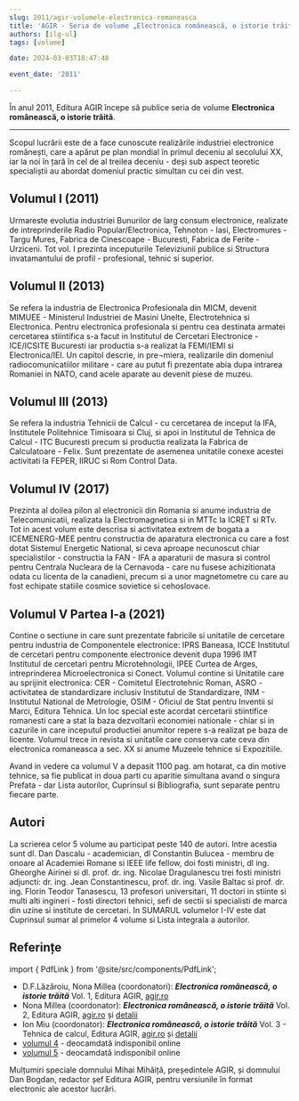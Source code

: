 ```yaml
---
slug: 2011/agir-volumele-electronica-romaneasca
title: 'AGIR - Seria de volume „Electronica românească, o istorie trăită”'
authors: [ilg-ul]
tags: [volume]

date: 2024-03-03T18:47:48

event_date: '2011'

---
```


În anul 2011, Editura AGIR începe să publice seria de volume **Electronica românească, o istorie trăită**.

<!-- truncate -->

---

Scopul lucrării este de a face cunoscute realizările industriei electronice românești, care a apărut pe plan mondial în primul deceniu al secolului XX, iar la noi în țară în cel de al treilea deceniu - deși sub aspect teoretic specialiștii au abordat domeniul practic simultan cu cei din vest.

## Volumul I (2011)

Urmareste evolutia industriei Bunurilor de larg consum electronice, realizate de intreprinderile Radio Popular/Electronica, Tehnoton - Iasi, Electromures - Targu Mures, Fabrica de Cinescoape - Bucuresti, Fabrica de Ferite - Urziceni. Tot vol. I prezinta inceputurile Televiziunii publice si Structura invatamantului de profil - profesional, tehnic si superior.

## Volumul II (2013)

Se refera la industria de Electronica Profesionala din MICM, devenit MIMUEE - Ministerul Industriei de Masini Unelte, Electrotehnica si Electronica. Pentru electronica profesionala si pentru cea destinata armatei cercetarea stiintifica s-a facut in Institutul de Cercetari Electronice - ICE/ICSITE Bucuresti iar productia s-a realizat la FEMI/IEMI si Electronica/IEI. Un capitol descrie, in pre¬miera, realizarile din domeniul radiocomunicatiilor militare - care au putut fi prezentate abia dupa intrarea Romaniei in NATO, cand acele aparate au devenit piese de muzeu.

## Volumul III (2013)

Se refera la industria Tehnicii de Calcul - cu cercetarea de inceput la IFA, Institutele Politehnice Timisoara si Cluj, si apoi in Institutul de Tehnica de Calcul - ITC Bucuresti precum si productia realizata la Fabrica de Calculatoare - Felix. Sunt prezentate de asemenea unitatile conexe acestei activitati la FEPER, IIRUC si Rom Control Data.

## Volumul IV (2017)

Prezinta al doilea pilon al electronicii din Romania si anume industria de Telecomunicatii, realizata la Electromagnetica si in MTTc la ICRET si RTv. Tot in acest volum este descrisa si activitatea extrem de bogata a ICEMENERG-MEE pentru constructia de aparatura electronica cu care a fost dotat Sistemul Energetic National, si ceva aproape necunoscut chiar specialistilor - constructia la FAN - IFA a aparaturii de masura si control pentru Centrala Nucleara de la Cernavoda - care nu fusese achizitionata odata cu licenta de la canadieni, precum si a unor magnetometre cu care au fost echipate statiile cosmice sovietice si cehoslovace.

## Volumul V Partea I-a (2021)

Contine o sectiune in care sunt prezentate fabricile si unitatile de cercetare pentru industria de Componentele electronice: IPRS Baneasa, ICCE Institutul de cercetari pentru componente electronice devenit dupa 1996 IMT Institutul de cercetari pentru Microtehnologii, IPEE Curtea de Arges, intreprinderea Microelectronica si Conect. Volumul contine si Unitatile care au sprijinit electronica: CER - Comitetul Electrotehnic Roman, ASRO - activitatea de standardizare inclusiv Institutul de Standardizare, INM - Institutul National de Metrologie, OSIM - Oficiul de Stat pentru Inventii si Marci, Editura Tehnica. Un loc special este acordat cercetarii stiintifice romanesti care a stat la baza dezvoltarii economiei nationale - chiar si in cazurile in care inceputul productiei anumitor repere s-a realizat pe baza de licente. Volumul trece in revista si unitatile care conserva cate ceva din electronica romaneasca a sec. XX si anume Muzeele tehnice si Expozitiile.

Avand in vedere ca volumul V a depasit 1100 pag. am hotarat, ca din motive tehnice, sa fie publicat in doua parti cu aparitie simultana avand o singura Prefata - dar Lista autorilor, Cuprinsul si Bibliografia, sunt separate pentru fiecare parte.

## Autori

La scrierea celor 5 volume au participat peste 140 de autori. Intre acestia sunt dl. Dan Dascalu - academician, dl Constantin Bulucea - membru de onoare al Academiei Romane si IEEE life fellow, doi fosti ministri, dl ing. Gheorghe Airinei si dl. prof. dr. ing. Nicolae Dragulanescu trei fosti ministri adjuncti: dr. ing. Jean Constantinescu, prof. dr. ing. Vasile Baltac si prof. dr. ing. Florin Teodor Tanasescu, 13 profesori universitari, 11 doctori in stiinte si multi alti ingineri - fosti directori tehnici, sefi de sectii si specialisti de marca din uzine si institute de cercetari. In SUMARUL volumelor I-IV este dat Cuprinsul sumar al primelor 4 volume si Lista integrala a autorilor.

## Referințe

import { PdfLink } from '@site/src/components/PdfLink';

- D.F.Lăzăroiu, Nona Millea (coordonatori): _**Electronica românească, o istorie trăită**_ Vol. 1, Editura AGIR, [agir.ro](https://www.agir.ro/carte/electronica-romaneasca-o-istorie-traita-voli-111099.html) <PdfLink href="https://github.com/cronica-it/arhiva/releases/download/2011/agir-electronica-romaneasca-o-istorie-traita-vol-1.pdf"/>
- Nona Millea (coordonator): _**Electronica românească, o istorie trăită**_ Vol. 2, Editura AGIR, [agir.ro](https://www.agir.ro/carte/electronica-romaneasca-o-istorie-traita-vol2-electronica-profesionala-121592.html) și [detalii](https://www.edituraagir.ro/detalii.php?id=182) <PdfLink href="https://github.com/cronica-it/arhiva/releases/download/2013/agir-electronica-romaneasca-istorie-traita-vol-2.pdf"/>
- Ion Miu (coordonator): _**Electronica românească, o istorie trăită**_ Vol. 3 - Tehnica de calcul, Editura AGIR, [agir.ro](https://www.agir.ro/carte/electronica-romaneasca-o-istorie-traita-vol-tehnica-de-calcul-121546.html) și [detalii](https://www.edituraagir.ro/detalii.php?id=131) <PdfLink href="https://github.com/cronica-it/arhiva/releases/download/2013/agir-electronica-romaneasca-o-istorie-traita-vol-3.pdf"/>
- [volumul 4](https://www.agir.ro/carte/electronica-romaneasca-o-istorie-traita-vol4-telecomunicatii-electronica-aplicata-include-cd-123103.html) - deocamdată indisponibil online
- [volumul 5](https://www.agir.ro/carte/electronica-romaneasca-o-istorie-traita-vol5-componente-electronice-partea-i-123970.html) - deocamdată indisponibil online

Mulțumiri speciale domnului Mihai Mihăiță, președintele AGIR,
și domnului Dan Bogdan, redactor șef Editura AGIR, pentru
versiunile în format electronic ale acestor lucrări.
